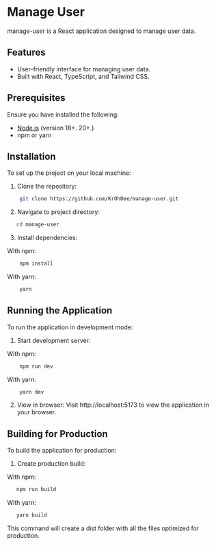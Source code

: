 # Manage User

manage-user is a React application designed to manage user data.

## Features

- User-friendly interface for managing user data.
- Built with React, TypeScript, and Tailwind CSS.

## Prerequisites

Ensure you have installed the following:

- [Node.js](https://nodejs.org/) (version 18+. 20+.)
- npm or yarn

## Installation

To set up the project on your local machine:

1. Clone the repository:

```bash
    git clone https://github.com/KrOhDee/manage-user.git
```

2. Navigate to project directory:

```bash
   cd manage-user
```

3. Install dependencies:

With npm:

```bash
    npm install
```

With yarn:

```bash
    yarn
```

## Running the Application

To run the application in development mode:

1. Start development server:

With npm:

```bash
    npm run dev
```

With yarn:

```bash
    yarn dev
```

2. View in browser:
   Visit http://localhost:5173 to view the application in your browser.

## Building for Production

To build the application for production:

1. Create production build:

With npm:

```bash
   npm run build
```

With yarn:

```bash
   yarn build
```

This command will create a dist folder with all the files optimized for production.
